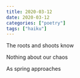 ```yaml
---
title: 2020-03-12
date: 2020-03-12
categories: ["poetry"]
tags: ["haiku"]
---
```

The roots and shoots know

Nothing about our chaos

As spring approaches